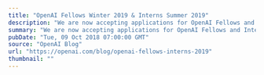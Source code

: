 ```yaml
---
title: "OpenAI Fellows Winter 2019 & Interns Summer 2019"
description: "We are now accepting applications for OpenAI Fellows and Interns for 2019."
summary: "We are now accepting applications for OpenAI Fellows and Interns for 2019."
pubDate: "Tue, 09 Oct 2018 07:00:00 GMT"
source: "OpenAI Blog"
url: "https://openai.com/blog/openai-fellows-interns-2019"
thumbnail: ""
---
```


